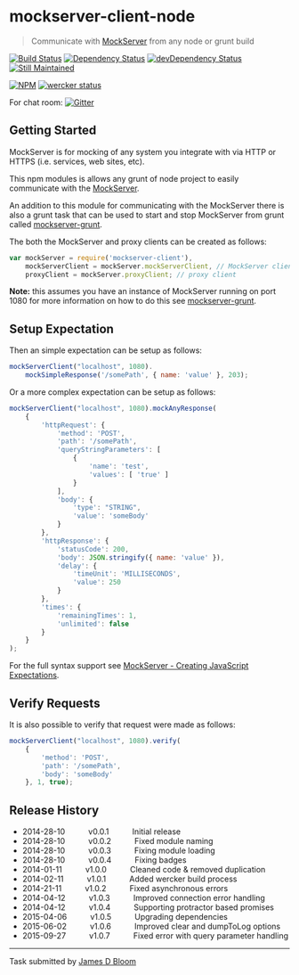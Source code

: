 # mockserver-client-node 

> Communicate with [MockServer](http://mock-server.com/) from any node or grunt build

[![Build Status](https://drone.io/github.com/jamesdbloom/mockserver-client-node/status.png)](https://drone.io/github.com/jamesdbloom/mockserver-client-node/latest) [![Dependency Status](https://david-dm.org/jamesdbloom/mockserver-client-node.png)](https://david-dm.org/jamesdbloom/mockserver-client-node) [![devDependency Status](https://david-dm.org/jamesdbloom/mockserver-client-node/dev-status.png)](https://david-dm.org/jamesdbloom/mockserver-client-node#info=devDependencies)
[![Still Maintained](http://stillmaintained.com/jamesdbloom/mockserver.png)](http://stillmaintained.com/jamesdbloom/mockserver)


[![NPM](https://nodei.co/npm/mockserver-client.png?downloads=true&stars=true)](https://nodei.co/npm/mockserver-client/) [![wercker status](https://app.wercker.com/status/7b78f11513b3dc5379f510a7ac82d0d6/m "wercker status")](https://app.wercker.com/project/bykey/7b78f11513b3dc5379f510a7ac82d0d6)


For chat room: [![Gitter](https://badges.gitter.im/Join%20Chat.svg)](https://gitter.im/jamesdbloom/mockserver?utm_source=badge&utm_medium=badge&utm_campaign=pr-badge&utm_content=badge)

## Getting Started

MockServer is for mocking of any system you integrate with via HTTP or HTTPS (i.e. services, web sites, etc).

This npm modules is allows any grunt of node project to easily communicate with the [MockServer](http://mock-server.com/).

An addition to this module for communicating with the MockServer there is also a grunt task that can be used to start and stop MockServer from grunt called [mockserver-grunt](https://www.npmjs.org/package/mockserver-grunt).

The both the MockServer and proxy clients can be created as follows:

```js
var mockServer = require('mockserver-client'),
    mockServerClient = mockServer.mockServerClient, // MockServer client
    proxyClient = mockServer.proxyClient; // proxy client
```
**Note:** this assumes you have an instance of MockServer running on port 1080 for more information on how to do this see [mockserver-grunt](https://www.npmjs.org/package/mockserver-grunt).

## Setup Expectation

Then an simple expectation can be setup as follows:

```js
mockServerClient("localhost", 1080).
    mockSimpleResponse('/somePath', { name: 'value' }, 203);
```

Or a more complex expectation can be setup as follows:

```js
mockServerClient("localhost", 1080).mockAnyResponse(
    {
        'httpRequest': {
            'method': 'POST',
            'path': '/somePath',
            'queryStringParameters': [
                {
                    'name': 'test',
                    'values': [ 'true' ]
                }
            ],
            'body': {
                'type': "STRING",
                'value': 'someBody'
            }
        },
        'httpResponse': {
            'statusCode': 200,
            'body': JSON.stringify({ name: 'value' }),
            'delay': {
                'timeUnit': 'MILLISECONDS',
                'value': 250
            }
        },
        'times': {
            'remainingTimes': 1,
            'unlimited': false
        }
    }
);
```

For the full syntax support see [MockServer - Creating JavaScript Expectations](http://mock-server.com/#create-expectations-javascript).

## Verify Requests

It is also possible to verify that request were made as follows:

```js
mockServerClient("localhost", 1080).verify(
    {
        'method': 'POST',
        'path': '/somePath',
        'body': 'someBody'
    }, 1, true);
```
## Release History
 * 2014-28-10   v0.0.1   Initial release
 * 2014-28-10   v0.0.2   Fixed module naming
 * 2014-28-10   v0.0.3   Fixing module loading
 * 2014-28-10   v0.0.4   Fixing badges
 * 2014-01-11   v1.0.0   Cleaned code & removed duplication
 * 2014-02-11   v1.0.1   Added wercker build process
 * 2014-21-11   v1.0.2   Fixed asynchronous errors
 * 2014-04-12   v1.0.3   Improved connection error handling
 * 2014-04-12   v1.0.4   Supporting protractor based promises
 * 2015-04-06   v1.0.5   Upgrading dependencies
 * 2015-06-02   v1.0.6   Improved clear and dumpToLog options
 * 2015-09-27   v1.0.7   Fixed error with query parameter handling

---

Task submitted by [James D Bloom](http://blog.jamesdbloom.com)
